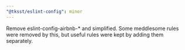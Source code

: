 ```yaml
---
"@tksst/eslint-config": minor
---
```


Remove eslint-config-airbnb-\* and simplified. Some meddlesome rules were removed by this, but useful rules were kept by adding them separately.
